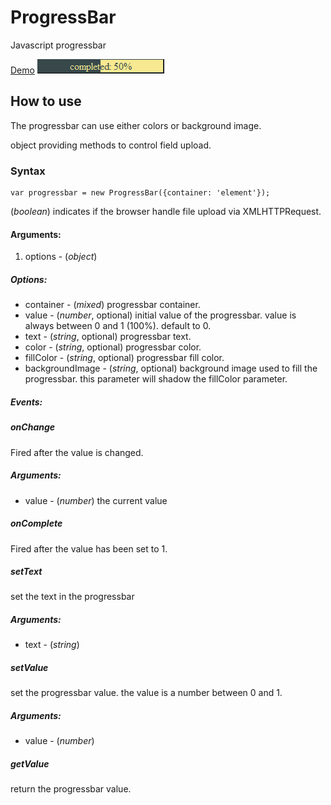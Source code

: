 ProgressBar
============

Javascript progressbar

[Demo](http://jsfiddle.net/tbela99/5UR8v/1/)
![Screenshot](http://github.com/tbela99/progressbar/raw/master/screenshot.png)

How to use
---------------------

The progressbar can use either colors or background image.

object providing methods to control field upload.

### Syntax

	var progressbar = new ProgressBar({container: 'element'});

(*boolean*) indicates if the browser handle file upload via XMLHTTPRequest.

#### Arguments:

1. options - (*object*)

##### Options:

- container - (*mixed*) progressbar container.
- value - (*number*, optional) initial value of the progressbar. value is always between 0 and 1 (100%). default to 0. 
- text - (*string*, optional) progressbar text.
- color - (*string*, optional) progressbar color.
- fillColor - (*string*, optional) progressbar fill color.
- backgroundImage - (*string*, optional) background image used to fill the progressbar. this parameter will shadow the fillColor parameter.


##### Events:

##### onChange

Fired after the value is changed.

##### Arguments:

- value - (*number*) the current value

##### onComplete

Fired after the value has been set to 1.

##### setText

set the text in the progressbar

##### Arguments:

- text - (*string*) 

##### setValue

set the progressbar value. the value is a number between 0 and 1.

##### Arguments:

- value - (*number*)

##### getValue

return the progressbar value.
